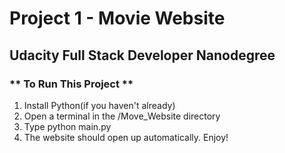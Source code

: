 # Project 1 - Movie Website
## Udacity Full Stack Developer Nanodegree


### ** To Run This Project **

1. Install Python(if you haven't already)
2. Open a terminal in the /Move_Website directory
3. Type python main.py
4. The website should open up automatically. Enjoy!

